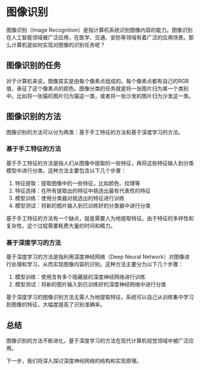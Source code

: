 # 图像识别

图像识别（Image Recognition）是指计算机系统识别图像内容的能力。图像识别在人工智能领域被广泛应用，在医学、交通、安防等领域有着广泛的应用场景。那么计算机是如何实现对图像的识别任务呢？

## 图像识别的任务

对于计算机来说，图像其实是由每个像素点组成的。每个像素点都有自己的RGB值，表征了这个像素点的颜色。图像分类的任务就是将一张图片归为某一个类别中。比如将一张猫的图片归为猫这一类，或者将一张沙发的图片归为沙发这一类。

## 图像识别的方法

图像识别的方法可以分为两类：基于手工特征的方法和基于深度学习的方法。

### 基于手工特征的方法

基于手工特征的方法是指人们从图像中提取的一些特征，再将这些特征输入到分类模型中进行分类。这种方法主要包含以下几个步骤：

1. 特征提取：提取图像中的一些特征，比如颜色、纹理等
2. 特征选择：在所有提取出的特征中挑选出最有代表性的特征
3. 模型训练：使用分类器对挑选出的特征进行训练
4. 模型测试：将新的图片输入到已训练好的分类器中进行分类

基于手工特征的方法有一个缺点，就是需要人为地提取特征。由于特征的多样性和复杂性，这个过程需要耗费大量的时间和精力。

### 基于深度学习的方法

基于深度学习的方法是指利用深度神经网络（Deep Neural Network）对图像进行处理和学习，从而实现图像内容的识别。这种方法主要分为以下几个步骤：

1. 模型训练：使用含有多个隐藏层的深度神经网络进行训练
2. 模型测试：将新的图片输入到已训练好的深度神经网络中进行分类

基于深度学习的图像识别方法无需人为地提取特征，系统可以自己从训练集中学习到图像的特征，大幅度提高了识别准确率。

## 总结

图像识别的方法不断进化，基于深度学习的方法在现代计算机视觉领域中被广泛应用。

下一步，我们将深入探讨深度神经网络的结构和实现原理。